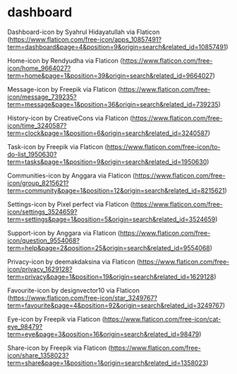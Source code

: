 # dashboard

Dashboard-icon by Syahrul Hidayatullah via Flaticon (https://www.flaticon.com/free-icon/apps_10857491?term=dashboard&page=4&position=9&origin=search&related_id=10857491)

Home-icon by Rendyudha via Flaticon (https://www.flaticon.com/free-icon/home_9664027?term=home&page=1&position=39&origin=search&related_id=9664027)

Message-icon by Freepik via Flaticon (https://www.flaticon.com/free-icon/message_739235?term=message&page=1&position=36&origin=search&related_id=739235)

History-icon by CreativeCons via Flaticon (https://www.flaticon.com/free-icon/time_3240587?term=clock&page=1&position=6&origin=search&related_id=3240587)

Task-icon by Freepik via Flaticon (https://www.flaticon.com/free-icon/to-do-list_1950630?term=tasks&page=1&position=9&origin=search&related_id=1950630)

Communities-icon by Anggara via Flaticon (https://www.flaticon.com/free-icon/group_8215621?term=community&page=1&position=12&origin=search&related_id=8215621)

Settings-icon by Pixel perfect via Flaticon (https://www.flaticon.com/free-icon/settings_3524659?term=settings&page=1&position=5&origin=search&related_id=3524659)

Support-icon by Anggara via Flaticon (https://www.flaticon.com/free-icon/question_9554068?term=help&page=2&position=25&origin=search&related_id=9554068)

Privacy-icon by deemakdaksina via Flaticon (https://www.flaticon.com/free-icon/privacy_1629128?term=privacy&page=1&position=19&origin=search&related_id=1629128)

Favourite-icon by designvector10 via Flaticon (https://www.flaticon.com/free-icon/star_3249767?term=favourite&page=4&position=92&origin=search&related_id=3249767)

Eye-icon by Freepik via Flaticon (https://www.flaticon.com/free-icon/cat-eye_98479?term=eye&page=3&position=16&origin=search&related_id=98479)

Share-icon by Freepik via Flaticon (https://www.flaticon.com/free-icon/share_1358023?term=share&page=1&position=1&origin=search&related_id=1358023)